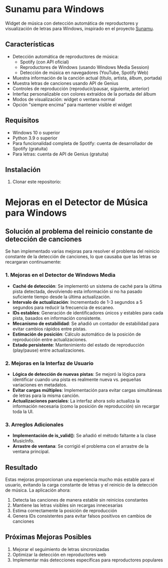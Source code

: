 # Sunamu para Windows

Widget de música con detección automática de reproductores y visualización de letras para Windows, inspirado en el proyecto [Sunamu](https://github.com/NyaomiDEV/Sunamu).

## Características

- Detección automática de reproductores de música:
  - Spotify (con API oficial)
  - Reproductores de Windows (usando Windows Media Session)
  - Detección de música en navegadores (YouTube, Spotify Web)
- Muestra información de la canción actual (título, artista, álbum, portada)
- Muestra letras de canciones usando API de Genius
- Controles de reproducción (reproducir/pausar, siguiente, anterior)
- Interfaz personalizable con colores extraídos de la portada del álbum
- Modos de visualización: widget o ventana normal
- Opción "siempre encima" para mantener visible el widget

## Requisitos

- Windows 10 o superior
- Python 3.9 o superior
- Para funcionalidad completa de Spotify: cuenta de desarrollador de Spotify (gratuita)
- Para letras: cuenta de API de Genius (gratuita)

## Instalación

1. Clonar este repositorio:

# Mejoras en el Detector de Música para Windows

## Solución al problema del reinicio constante de detección de canciones

Se han implementado varias mejoras para resolver el problema del reinicio constante de la detección de canciones, lo que causaba que las letras se recargaran continuamente:

### 1. Mejoras en el Detector de Windows Media

- **Caché de detección**: Se implementó un sistema de caché para la última pista detectada, devolviendo esta información si no ha pasado suficiente tiempo desde la última actualización.
- **Intervalo de actualización**: Incrementado de 1-3 segundos a 5 segundos para reducir la frecuencia de escaneo.
- **IDs estables**: Generación de identificadores únicos y estables para cada pista, basados en información consistente.
- **Mecanismo de estabilidad**: Se añadió un contador de estabilidad para evitar cambios rápidos entre pistas.
- **Estimación de posición**: Cálculo automático de la posición de reproducción entre actualizaciones.
- **Estado persistente**: Mantenimiento del estado de reproducción (play/pause) entre actualizaciones.

### 2. Mejoras en la Interfaz de Usuario

- **Lógica de detección de nuevas pistas**: Se mejoró la lógica para identificar cuando una pista es realmente nueva vs. pequeñas variaciones en metadatos.
- **Evitar cargas múltiples**: Implementación para evitar cargas simultáneas de letras para la misma canción.
- **Actualizaciones parciales**: La interfaz ahora solo actualiza la información necesaria (como la posición de reproducción) sin recargar toda la UI.

### 3. Arreglos Adicionales

- **Implementación de is_valid()**: Se añadió el método faltante a la clase MusicInfo.
- **Arrastre de ventana**: Se corrigió el problema con el arrastre de la ventana principal.

## Resultado

Estas mejoras proporcionan una experiencia mucho más estable para el usuario, evitando la carga constante de letras y el reinicio de la detección de música. La aplicación ahora:

1. Detecta las canciones de manera estable sin reinicios constantes
2. Mantiene las letras visibles sin recargas innecesarias
3. Estima correctamente la posición de reproducción
4. Genera IDs consistentes para evitar falsos positivos en cambios de canciones

## Próximas Mejoras Posibles

1. Mejorar el seguimiento de letras sincronizadas
2. Optimizar la detección en reproductores web
3. Implementar más detecciones específicas para reproductores populares